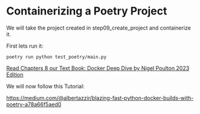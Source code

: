 # Containerizing a Poetry Project

We will take the project created in step09_create_project and containerize it. 

First lets run it:

    poetry run python test_poetry/main.py


[Read Chapters 8 our Text Book: Docker Deep Dive by Nigel Poulton 2023 Edition](https://www.amazon.com/Docker-Deep-Dive-Nigel-Poulton/dp/1916585256)

We will now follow this Tutorial:

https://medium.com/@albertazzir/blazing-fast-python-docker-builds-with-poetry-a78a66f5aed0


